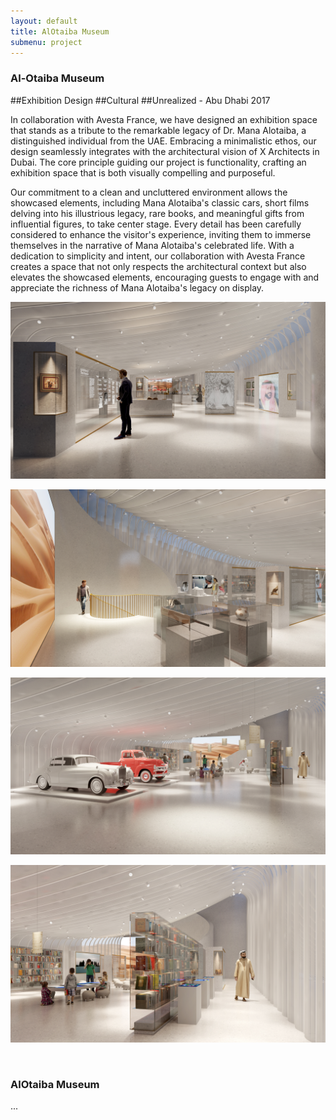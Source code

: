 ```yaml
---
layout: default
title: AlOtaiba Museum
submenu: project
---
```


### Al-Otaiba Museum 

##Exhibition Design 
##Cultural
##Unrealized  - Abu Dhabi 2017

In collaboration with Avesta France, we have designed an exhibition space that stands as a tribute to the remarkable legacy of Dr. Mana Alotaiba, a distinguished individual from the UAE.  Embracing a minimalistic ethos, our design seamlessly integrates with the architectural vision of X Architects in Dubai. The core principle guiding our project is functionality, crafting an exhibition space that is both visually compelling and purposeful.

Our commitment to a clean and uncluttered environment allows the showcased elements, including Mana Alotaiba's classic cars, short films delving into his illustrious legacy, rare books, and meaningful gifts from influential figures, to take center stage. Every detail has been carefully considered to enhance the visitor's experience, inviting them to immerse themselves in the narrative of Mana Alotaiba's celebrated life. With a dedication to simplicity and intent, our collaboration with Avesta France creates a space that not only respects the architectural context but also elevates the showcased elements, encouraging guests to engage with and appreciate the richness of Mana Alotaiba's legacy on display.


![Fountain Square](/works/alotaiba-museum/01.jpg)

![Fountain Square](/works/alotaiba-museum/Cam4_OptB_Grd.jpg)

![Fountain Square](/works/alotaiba-museum/03.jpg)

![Fountain Square](/works/alotaiba-museum/04.jpg)


<br id="scr-to-here" />

### AlOtaiba Museum




...


<!-- #Reguengo #Urbanplanning #urbandesign #Architecture #Hertiage #Preservation #archdaily #Arch #archdaily #Portugal  -->

